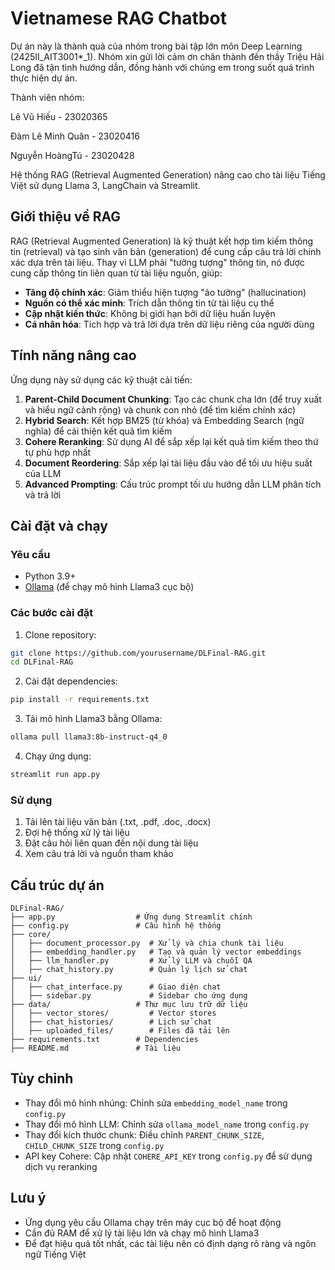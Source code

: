 # Vietnamese RAG Chatbot

Dự án này là thành quả của nhóm trong bài tập lớn môn Deep Learning (2425II_AIT3001*_1). Nhóm xin gửi lời cảm ơn chân thành đến thầy Triệu Hải Long đã tận tình hướng dẫn, đồng hành với chúng em trong suốt quá trình thực hiện dự án.

Thành viên nhóm:

Lê Vũ Hiếu - 23020365

Đàm Lê Minh Quân - 23020416

Nguyễn HoàngTú - 23020428


Hệ thống RAG (Retrieval Augmented Generation) nâng cao cho tài liệu Tiếng Việt sử dụng Llama 3, LangChain và Streamlit.

## Giới thiệu về RAG

RAG (Retrieval Augmented Generation) là kỹ thuật kết hợp tìm kiếm thông tin (retrieval) và tạo sinh văn bản (generation) để cung cấp câu trả lời chính xác dựa trên tài liệu. Thay vì LLM phải "tưởng tượng" thông tin, nó được cung cấp thông tin liên quan từ tài liệu nguồn, giúp:

- **Tăng độ chính xác**: Giảm thiểu hiện tượng "ảo tưởng" (hallucination)
- **Nguồn có thể xác minh**: Trích dẫn thông tin từ tài liệu cụ thể
- **Cập nhật kiến thức**: Không bị giới hạn bởi dữ liệu huấn luyện
- **Cá nhân hóa**: Tích hợp và trả lời dựa trên dữ liệu riêng của người dùng

## Tính năng nâng cao

Ứng dụng này sử dụng các kỹ thuật cải tiến:

1. **Parent-Child Document Chunking**: Tạo các chunk cha lớn (để truy xuất và hiểu ngữ cảnh rộng) và chunk con nhỏ (để tìm kiếm chính xác)
2. **Hybrid Search**: Kết hợp BM25 (từ khóa) và Embedding Search (ngữ nghĩa) để cải thiện kết quả tìm kiếm 
3. **Cohere Reranking**: Sử dụng AI để sắp xếp lại kết quả tìm kiếm theo thứ tự phù hợp nhất
4. **Document Reordering**: Sắp xếp lại tài liệu đầu vào để tối ưu hiệu suất của LLM
5. **Advanced Prompting**: Cấu trúc prompt tối ưu hướng dẫn LLM phân tích và trả lời

## Cài đặt và chạy

### Yêu cầu

- Python 3.9+
- [Ollama](https://ollama.ai/) (để chạy mô hình Llama3 cục bộ)

### Các bước cài đặt

1. Clone repository:
```bash
git clone https://github.com/yourusername/DLFinal-RAG.git
cd DLFinal-RAG
```

2. Cài đặt dependencies:
```bash
pip install -r requirements.txt
```

3. Tải mô hình Llama3 bằng Ollama:
```bash
ollama pull llama3:8b-instruct-q4_0
```

4. Chạy ứng dụng:
```bash
streamlit run app.py
```

### Sử dụng

1. Tải lên tài liệu văn bản (.txt, .pdf, .doc, .docx)
2. Đợi hệ thống xử lý tài liệu
3. Đặt câu hỏi liên quan đến nội dung tài liệu
4. Xem câu trả lời và nguồn tham khảo

## Cấu trúc dự án

```
DLFinal-RAG/
├── app.py                  # Ứng dụng Streamlit chính
├── config.py               # Cấu hình hệ thống
├── core/
│   ├── document_processor.py  # Xử lý và chia chunk tài liệu
│   ├── embedding_handler.py   # Tạo và quản lý vector embeddings
│   ├── llm_handler.py         # Xử lý LLM và chuỗi QA
│   ├── chat_history.py        # Quản lý lịch sử chat
├── ui/
│   ├── chat_interface.py      # Giao diện chat
│   ├── sidebar.py             # Sidebar cho ứng dụng
├── data/                   # Thư mục lưu trữ dữ liệu
│   ├── vector_stores/         # Vector stores
│   ├── chat_histories/        # Lịch sử chat
│   ├── uploaded_files/        # Files đã tải lên
├── requirements.txt        # Dependencies
├── README.md               # Tài liệu
```

## Tùy chỉnh

- Thay đổi mô hình nhúng: Chỉnh sửa `embedding_model_name` trong `config.py`
- Thay đổi mô hình LLM: Chỉnh sửa `ollama_model_name` trong `config.py`
- Thay đổi kích thước chunk: Điều chỉnh `PARENT_CHUNK_SIZE`, `CHILD_CHUNK_SIZE` trong `config.py`
- API key Cohere: Cập nhật `COHERE_API_KEY` trong `config.py` để sử dụng dịch vụ reranking

## Lưu ý

- Ứng dụng yêu cầu Ollama chạy trên máy cục bộ để hoạt động
- Cần đủ RAM để xử lý tài liệu lớn và chạy mô hình Llama3
- Để đạt hiệu quả tốt nhất, các tài liệu nên có định dạng rõ ràng và ngôn ngữ Tiếng Việt
